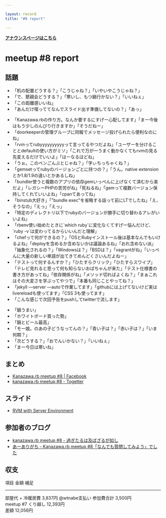 ```yaml
---

layout: record
title: "#8 report"

---
```


<p> <a href="./"><strong>アナウンスページはこちら</strong></a></p>

meetup #8 report
=================

話題
----

-   「机の配置どうする？」「こうじゃね？」「いやいやこうじゃね？」
-   「で、懇親会どうする？」「寒いし、もつ鍋行かない？」「いいねぇ」
-   「この距離感いいね」
-   「あんだけ喋っててなんでスライド出す準備してないの？」「あっ」

<!-- -->

-   「Kanazawa.rbの作り方。なんか要するにすげー心配してます」「まー今後はもう少しのんびり行きますか」「そうだねー」
-   「doorkeeperの管理グループに同報でメッセージ投げられたら便利なのにね」
-   「rvmってrubyyyyyyyyyyって言ってるやつだよね」「ユーザーを分けることとdefaultの使い方がミソ」「これで万が一うまく動かなくてもrvmの見る先変えるだけでいいよ」「はーなるほどね」
-   「うぉ。このペンごんぶとじゃね？」「字ぃちっちゃくね？」
-   「gemsetってrubyのバージョンごとに持つの？」「うん。native
    extensionとか1.8/1.9の違いとかあるしね」
-   「bundler使うと複数のアプリの依存gemいっぺんに上げなくて済むから楽だよ」「レガシーPHPの苦労がね」「死ねるね」「gemって複数バージョン保持してくれていいよね」「cpanてあってね」
-   「binstub大好き」「"bundle
    exec"を省略する話って前にLTでしたね」「え、そうなの」「えっ」「えっ」
-   「特定のディレクトリ以下でrubyのバージョンが勝手に切り替わるアレがいいよね」
-   「rbenv使い始めたときに\`which
    ruby\`に変化なくてすげー悩んだけど、\`ruby -v\`は変わってるからいいんだと理解」
-   「chefって何ができるの？」「OSとRubyインストール後は基本なんでもいけるよね」「deployを含めるか含めないかは議論あるね」「おれ含めない派」「抽象化されるの？」「Windowsは？」「BSDは？」「vagrantがね」「いっぺんに大量の新しい単語が出てきてめんどくさいんだよねー」
-   「テストって何するんすか？」「ひたすらクリック」「ひたすらスワイプ」「テレビ見れると思って何も知らないおばちゃんが来た」「テスト仕様書の書き方があってね」「依存関係がね」「メソッド切ればよくね？」「まぁこれはその大変さを学ぶってやつで」「本番も同じことやってね？」
-   「jekyll —server
    —autoで作業してます」「githubには上げてないけど実はlivereloadも使ってます」「CSS
    3も使ってます」
-   「こんな感じで次回予告をpushしてtwitterで流します」

<!-- -->

-   「鍋うまい」
-   「ホワイトボード買った勢」
-   「鍋とビール最高」
-   「モー娘。のあの子どうなってんの？」「青い子は？」「赤い子は？」「いま何期？」
-   「次どうする？」「おでんいかない？」「いいねぇ」
-   「まー今日は寒いね」

まとめ
------

-   [Kanazawa.rb meetup #8 |
    Facebook](https://www.facebook.com/media/set/?set=a.525080017534439.1073741826.462234290485679)
-   [kanazawa.rb meetup #8 - Togetter](http://togetter.com/li/491035)

スライド
--------

-   [RVM with Server
    Environment](http://www.slideshare.net/yizawa/rvm-server)

参加者のブログ
--------------

-   [kanazawa.rb meetup #8 -
    過ぎたるは及ばざるが如し](http://cotton-desu.hatenablog.com/entry/2013/04/23/005041)
-   [あーありがち - Kanazawa.rb meetup
    #8「なんでも質問してみよう」でした](http://aligach.net/diary/20130420.html)

収支
----

  項目                  金額       補足
  --------------------- ---------- ---------------
  部屋代 + 冷暖房費     3,837円    @wtnabe支払い
  参加費合計            3,500円    
  meetup #7 くり越し   12,393円   
  差額                  12,056円   


